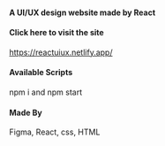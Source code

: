

#### A UI/UX design website made by React

#### Click here to visit the site
https://reactuiux.netlify.app/

#### Available Scripts
npm i and npm start

#### Made By
Figma, React, css, HTML
